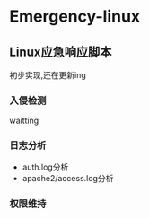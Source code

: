 # Emergency-linux

## Linux应急响应脚本

初步实现,还在更新ing

### 入侵检测

waitting

### 日志分析

-   auth.log分析
-   apache2/access.log分析



###  权限维持



### 

